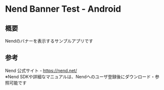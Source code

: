 # Nend Banner Test - Android

## 概要
Nendのバナーを表示するサンプルアプリです

## 参考
Nend 公式サイト - https://nend.net/<br />
※Nend SDKや詳細なマニュアルは、Nendへのユーザ登録後にダウンロード・参照可能です
